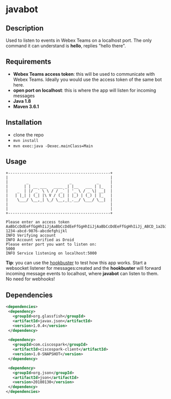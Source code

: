 # javabot

## Description
Used to listen to events in Webex Teams on a localhost port. The only command it can understand is **hello**,
replies "hello there".

## Requirements

* **Webex Teams access token**: this will be used to communicate with Webex Teams. Ideally you would use the access token of the same bot here.
* **open port on localhost**: this is where the app will listen for incoming messages
* **Java 1.8**
* **Maven 3.6.1**

## Installation
* clone the repo
* ```mvn install```
* ```mvn exec:java -Dexec.mainClass=Main```

## Usage

```
+---------------------------------------------+
|                                             |
|        _                  _           _     |
|       | | __ ___   ____ _| |__   ___ | |_   |
|    _  | |/ _` \ \ / / _` | '_ \ / _ \| __|  |
|   | |_| | (_| |\ V / (_| | |_) | (_) | |_   |
|    \___/ \__,_| \_/ \__,_|_.__/ \___/ \__|  |
|                                             |
|                                             |
+---------------------------------------------+

Please enter an access token
AaBbCcDdEeFfGgHhIiJjAaBbCcDdEeFfGgHhIiJjAaBbCcDdEeFfGgHhIiJj_ABCD_1a2b3c4d-1234-abcd-9876-abcdefghijkl
INFO Verifying account
INFO Account verified as Droid
Please enter port you want to listen on:
5000
INFO Service listening on localhost:5000
```
**Tip**: you can use the [hookbuster](https://github.com/webex/hookbuster) to test how this app works. Start a websocket listener for messages:created and the **hookbuster** will forward incoming message events to localhost, where **javabot** can listen to them. No need for webhooks!

## Dependencies

```xml
<dependencies>
 <dependency>
   <groupId>org.glassfish</groupId>
   <artifactId>javax.json</artifactId>
   <version>1.0.4</version>
 </dependency>
 
 <dependency>
   <groupId>com.ciscospark</groupId>
   <artifactId>ciscospark-client</artifactId>
   <version>1.0-SNAPSHOT</version>
 </dependency>

 <dependency>
   <groupId>org.json</groupId>
   <artifactId>json</artifactId>
   <version>20180130</version>
 </dependency>
</dependencies>
```

